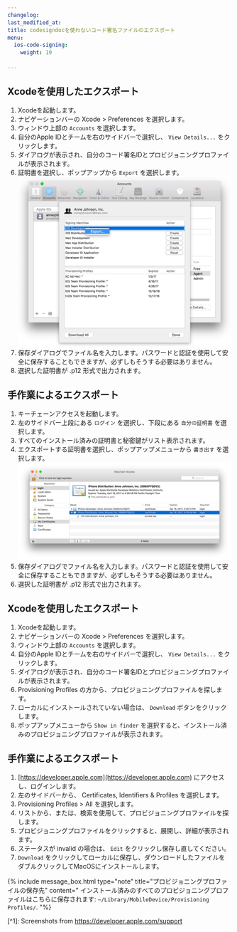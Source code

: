 ```yaml
---
changelog:
last_modified_at:
title: codesigndocを使わないコード署名ファイルのエクスポート
menu:
  ios-code-signing:
    weight: 19

---
```

## Xcodeを使用したエクスポート

1. Xcodeを起動します。
2. ナビゲーションバーの Xcode > Preferences を選択します。
3. ウィンドウ上部の `Accounts` を選択します。
4. 自分のApple IDとチームを右のサイドバーで選択し、 `View Details...` をクリックします。
5. ダイアログが表示され、自分のコード署名IDとプロビジョニングプロファイルが表示されます。
6. 証明書を選択し、ポップアップから `Export` を選択します。
   ![Export certificate](/img/code-signing/ios-code-signing/xcode_export_certificate.png)
7. 保存ダイアログでファイル名を入力します。パスワードと認証を使用して安全に保存することもできますが、必ずしもそうする必要はありません。
8. 選択した証明書が .p12 形式で出力されます。

## 手作業によるエクスポート

1. キーチェーンアクセスを起動します。
2. 左のサイドバー上段にある `ログイン` を選択し、下段にある `自分の証明書` を選択します。
3. すべてのインストール済みの証明書と秘密鍵がリスト表示されます。
4. エクスポートする証明書を選択し、ポップアップメニューから `書き出す` を選択します。
   ![Export certificate](/img/code-signing/ios-code-signing/keychain_access_export.png)
5. 保存ダイアログでファイル名を入力します。パスワードと認証を使用して安全に保存することもできますが、必ずしもそうする必要はありません。
6. 選択した証明書が .p12 形式で出力されます。

## Xcodeを使用したエクスポート

1. Xcodeを起動します。
2. ナビゲーションバーの Xcode > Preferences を選択します。
3. ウィンドウ上部の `Accounts` を選択します。
4. 自分のApple IDとチームを右のサイドバーで選択し、 `View Details...` をクリックします。
5. ダイアログが表示され、自分のコード署名IDとプロビジョニングプロファイルが表示されます。
6. Provisioning Profiles の方から、プロビジョニングプロファイルを探します。
7. ローカルにインストールされていない場合は、 `Download` ボタンをクリックします。
8. ポップアップメニューから `Show in finder` を選択すると、インストール済みのプロビジョニングプロファイルが表示されます。

## 手作業によるエクスポート

1. [https://developer.apple.com](https://developer.apple.com) にアクセスし、ログインします。
2. 左のサイドバーから、 Certificates, Identifiers & Profiles を選択します。
3. Provisioning Profiles > All を選択します。
4. リストから、または、検索を使用して、プロビジョニングプロファイルを探します。
5. プロビジョニングプロファイルをクリックすると、展開し、詳細が表示されます。
6. ステータスが invalid の場合は、 `Edit` をクリックし保存し直してください。
7. `Download` をクリックしてローカルに保存し、ダウンロードしたファイルをダブルクリックしてMacOSにインストールします。

{% include message_box.html type="note" title="プロビジョニングプロファイルの保存先" content=" インストール済みのすべてのプロビジョニングプロファイルはこちらに保存されます: `~/Library/MobileDevice/Provisioning Profiles/`.
"%}

\[^1\]: Screenshots from https://developer.apple.com/support